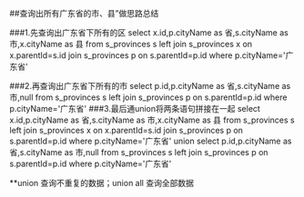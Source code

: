 ##查询出所有广东省的市、县”做思路总结

###1.先查询出广东省下所有的区
select x.id,p.cityName as 省,s.cityName as 市,x.cityName as 县 from s_provinces s 
left join s_provinces x on x.parentId=s.id
join s_provinces p on s.parentId=p.id 
where p.cityName='广东省'

###2.再查询出广东省下所有的市
select p.id,p.cityName as 省,s.cityName as 市,null from s_provinces s 
left join s_provinces p on s.parentId=p.id 
where p.cityName='广东省'
###3.最后通union将两条语句拼接在一起
select x.id,p.cityName as 省,s.cityName as 市,x.cityName as 县 from s_provinces s 
left join s_provinces x on x.parentId=s.id
join s_provinces p on s.parentId=p.id 
where p.cityName='广东省'
union
select p.id,p.cityName as 省,s.cityName as 市,null from s_provinces s 
left join s_provinces p on s.parentId=p.id 
where p.cityName='广东省'


**union 查询不重复的数据；union all 查询全部数据